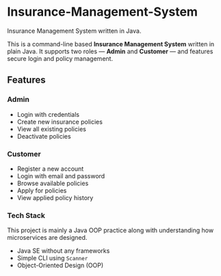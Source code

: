 # Insurance-Management-System
Insurance Management System written in Java. 

This is a command-line based **Insurance Management System** written in plain Java. It supports two roles — **Admin** and **Customer** — and features secure login and policy management.

## Features

### Admin
- Login with credentials
- Create new insurance policies
- View all existing policies
- Deactivate policies

### Customer
- Register a new account
- Login with email and password
- Browse available policies
- Apply for policies
- View applied policy history

### Tech Stack
This project is mainly a Java OOP practice along with understanding how microservices are designed.
- Java SE without any frameworks
- Simple CLI using `Scanner`
- Object-Oriented Design (OOP)
